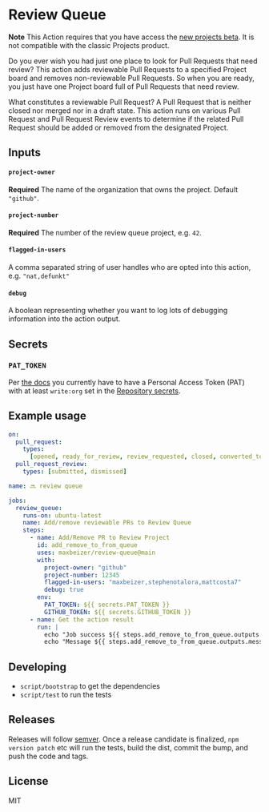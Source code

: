 # Review Queue

**Note** This Action requires that you have access the [new projects beta](https://github.blog/2021-06-23-introducing-new-github-issues/). It is not compatible with the classic Projects product.

Do you ever wish you had just one place to look for Pull Requests that need review? This action adds reviewable Pull Requests to a specified Project board and removes non-reviewable Pull Requests. So when you are ready, you just have one Project board full of Pull Requests that need review.

What constitutes a reviewable Pull Request? A Pull Request that is neither closed nor merged nor in a draft state. This action runs on various Pull Request and Pull Request Review events to determine if the related Pull Request should be added or removed from the designated Project.

## Inputs

#### `project-owner`

**Required** The name of the organization that owns the project. Default `"github"`.

#### `project-number`

**Required** The number of the review queue project, e.g. `42`.

#### `flagged-in-users`

A comma separated string of user handles who are opted into this action, e.g. `"nat,defunkt"`

#### `debug`

A boolean representing whether you want to log lots of debugging information into the action output.

## Secrets

### `PAT_TOKEN`

Per [the docs](https://docs.github.com/en/issues/trying-out-the-new-projects-experience/using-the-api-to-manage-projects#authentication) you currently have to have a Personal Access Token (PAT) with at least `write:org` set in the [Repository secrets](https://docs.github.com/en/actions/security-guides/encrypted-secrets).

## Example usage

```yml
on:
  pull_request:
    types:
      [opened, ready_for_review, review_requested, closed, converted_to_draft]
  pull_request_review:
    types: [submitted, dismissed]

name: 🔜 review queue

jobs:
  review_queue:
    runs-on: ubuntu-latest
    name: Add/remove reviewable PRs to Review Queue
    steps:
      - name: Add/Remove PR to Review Project
        id: add_remove_to_from_queue
        uses: maxbeizer/review-queue@main
        with:
          project-owner: "github"
          project-number: 12345
          flagged-in-users: "maxbeizer,stephenotalora,mattcosta7"
          debug: true
        env:
          PAT_TOKEN: ${{ secrets.PAT_TOKEN }}
          GITHUB_TOKEN: ${{ secrets.GITHUB_TOKEN }}
      - name: Get the action result
        run: |
          echo "Job success ${{ steps.add_remove_to_from_queue.outputs.success }}" && \
          echo "Message ${{ steps.add_remove_to_from_queue.outputs.messages }}"
```

## Developing

- `script/bootstrap` to get the dependencies
- `script/test` to run the tests

## Releases

Releases will follow [semver](https://semver.org/). Once a release candidate is finalized, `npm version patch` etc will run the tests, build the dist, commit the bump, and push the code and tags.

## License

MIT
